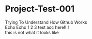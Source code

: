 # Project-Test-001
Trying To Understand How Github Works
<br>
Echo Echo  1 2 3 test acc here!!!!
<br>
this is not what it looks like